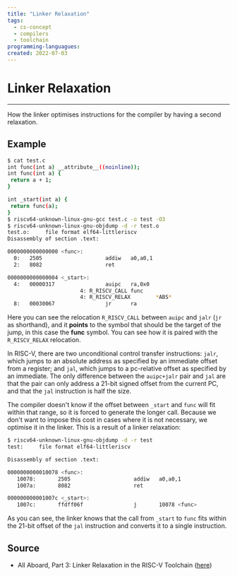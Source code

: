 ```yaml
---
title: "Linker Relaxation"
tags:
  - cs-concept
  - compilers
  - toolchain
programming-languagues:
created: 2022-07-03
---
```

# Linker Relaxation
---
How the linker optimises instructions for the compiler by having a second relaxation.

## Example
 ```bash
$ cat test.c
int func(int a) __attribute__((noinline));
int func(int a) {
  return a + 1;
}

int _start(int a) {
  return func(a);
}
$ riscv64-unknown-linux-gnu-gcc test.c -o test -O3
$ riscv64-unknown-linux-gnu-objdump -d -r test.o
test.o:     file format elf64-littleriscv
Disassembly of section .text:

0000000000000000 <func>:
   0:   2505                    addiw   a0,a0,1
   2:   8082                    ret

0000000000000004 <_start>:
   4:   00000317                auipc   ra,0x0
                        4: R_RISCV_CALL func
                        4: R_RISCV_RELAX        *ABS*
   8:   00030067                jr      ra
 ```

Here you can see the relocation `R_RISCV_CALL` between `auipc` and `jalr` (`jr` as shorthand), and it **points** to the symbol that should be the target of the jump, in this case the **func** symbol. You can see how it is paired with the `R_RISCV_RELAX` relocation.

In RISC-V, there are two unconditional control transfer instructions: `jalr`, which jumps to an absolute address as specified by an immediate offset from a register; and `jal`, which jumps to a pc-relative offset as specified by an immediate. The only difference between the `auipc+jalr` pair and `jal` are that the pair can only address a 21-bit signed offset from the current PC, and that the `jal` instruction is half the size.

The compiler doesn't know if the offset between `_start` and `func` will fit within that range, so it is forced to generate the longer call. Because we don't want to impose this cost in cases where it is not necessary, we optimise it in the linker. This is a result of a linker relaxation:

```bash
$ riscv64-unknown-linux-gnu-objdump -d -r test
test:     file format elf64-littleriscv

Disassembly of section .text:

0000000000010078 <func>:
   10078:       2505                    addiw   a0,a0,1
   1007a:       8082                    ret

000000000001007c <_start>:
   1007c:       ffdff06f                j       10078 <func>
```

As you can see, the linker knows that the call from `_start` to `func` fits within the 21-bit offset of the `jal` instruction and converts it to a single instruction.

## Source
- All Aboard, Part 3: Linker Relaxation in the RISC-V Toolchain ([here](https://www.sifive.com/blog/all-aboard-part-3-linker-relaxation-in-riscv-toolchain))